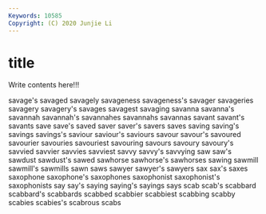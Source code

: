 ```yaml
---
Keywords: 10585
Copyright: (C) 2020 Junjie Li
---
```


# title

Write contents here!!!
 
savage's 
savaged 
savagely
savageness 
savageness's 
savager 
savageries 
savagery 
savagery's 
savages 
savagest 
savaging 
savanna
savanna's 
savannah 
savannah's 
savannahes 
savannahs 
savannas 
savant 
savant's 
savants 
save
save's 
saved 
saver 
saver's 
savers 
saves 
saving 
saving's 
savings 
savings's
saviour 
saviour's 
saviours 
savour 
savour's 
savoured 
savourier 
savouries 
savouriest 
savouring
savours 
savoury 
savoury's 
savvied 
savvier 
savvies 
savviest 
savvy 
savvy's 
savvying
saw 
saw's 
sawdust 
sawdust's 
sawed 
sawhorse 
sawhorse's 
sawhorses 
sawing 
sawmill
sawmill's 
sawmills 
sawn 
saws 
sawyer 
sawyer's 
sawyers 
sax 
sax's 
saxes
saxophone 
saxophone's 
saxophones 
saxophonist 
saxophonist's 
saxophonists 
say 
say's 
saying 
saying's
sayings 
says 
scab 
scab's 
scabbard 
scabbard's 
scabbards 
scabbed 
scabbier 
scabbiest
scabbing 
scabby 
scabies 
scabies's 
scabrous 
scabs 
